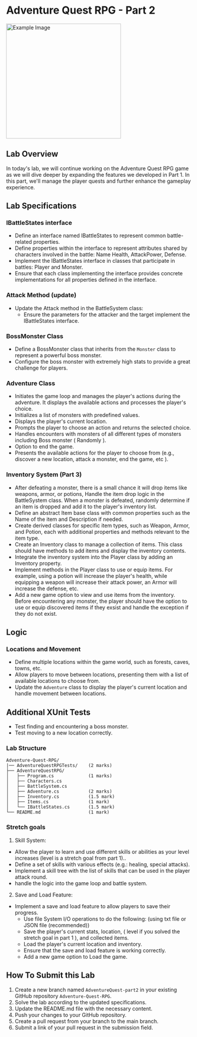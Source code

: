 # Adventure Quest RPG - Part 2
<img src="https://media.moddb.com/cache/images/games/1/22/21736/thumb_620x2000/MCN_DEATH.gif" alt="Example Image" width="310"/>

## Lab Overview
In today's lab, we will continue working on the Adventure Quest RPG game as we will dive deeper by expanding the features we developed in Part 1. In this part, we'll manage the player quests and further enhance the gameplay experience.

## Lab Specifications

### IBattleStates interface
- Define an interface named IBattleStates to represent common battle-related properties.
- Define properties within the interface to represent attributes shared by characters involved in the battle: Name Health, AttackPower, Defense.
- Implement the IBattleStates interface in classes that participate in battles: Player and Monster.
- Ensure that each class implementing the interface provides concrete implementations for all properties defined in the interface.

### Attack Method (update)
- Update the Attack method in the BattleSystem class:
  - Ensure the parameters for the attacker and the target implement the IBattleStates interface.

### BossMonster Class
- Define a BossMonster class that inherits from the `Monster` class to represent a powerful boss monster.
- Configure the boss monster with extremely high stats to provide a great challenge for players.

### Adventure Class
- Initiates the game loop and manages the player's actions during the adventure. It displays the available actions and processes the player's choice.
- Initializes a list of monsters with predefined values.
- Displays the player's current location.
- Prompts the player to choose an action and returns the selected choice.
- Handles encounters with monsters of all different types of monsters including Boss monster ( Randomly ).
- Option to end the game.
- Presents the available actions for the player to choose from  (e.g., discover a new location, attack a monster, end the game, etc ).

### Inventory System (Part 3)
- After defeating a monster, there is a small chance it will drop items like weapons, armor, or potions, Handle the item drop logic in the BattleSystem class. When a monster is defeated, randomly determine if an item is dropped and add it to the player's inventory list.
- Define an abstract Item base class with common properties such as the Name of the item and Description if needed.
- Create derived classes for specific item types, such as Weapon, Armor, and Potion, each with additional properties and methods relevant to the item type.
- Create an Inventory class to manage a collection of items. This class should have methods to add items and display the inventory contents.
- Integrate the inventory system into the Player class by adding an Inventory property.
- Implement methods in the Player class to use or equip items. For example, using a potion will increase the player's health, while equipping a weapon will increase their attack power, an Armor will increase the defense, etc.
- Add a new game option to view and use items from the inventory. Before encountering any monster, the player should have the option to use or equip discovered items if they exsist and handle the exception if they do not exist.

## Logic
### Locations and Movement
- Define multiple locations within the game world, such as forests, caves, towns, etc.
- Allow players to move between locations, presenting them with a list of available locations to choose from.
- Update the `Adventure` class to display the player's current location and handle movement between locations.

## Additional XUnit Tests  
- Test finding and encountering a boss monster.
- Test moving to a new location correctly.

### Lab Structure
```
Adventure-Quest-RPG/
|── AdventureQuestRPGTests/    (2 marks)
├── AdventureQuestRPG/
│   ├── Program.cs             (1 marks)
│   ├── Characters.cs             
│   ├── BattleSystem.cs        
│   ├── Adventure.cs           (2 marks)
│   ├── Inventory.cs           (1.5 mark)
│   ├── Items.cs               (1 mark)
│   └── IBattleStates.cs       (1.5 mark)
└── README.md                  (1 mark)
```

### Stretch goals
1. Skill System:
  - Allow the player to learn and use different skills or abilities as your level increases (level is a stretch goal from part 1)..
  - Define a set of skills with various effects (e.g.: healing, special attacks).
  - Implement a skill tree with the list of skills that can be used in the player attack round.
  - handle the logic into the game loop and battle system.

2. Save and Load Feature:
  - Implement a save and load feature to allow players to save their progress.
    - Use file System I/O operations to do the following: (using txt file or JSON file (recommended))
    - Save the player's current stats, location, ( level if you solved the stretch goal in part 1 ), and collected items.
    - Load the player's current location and inventory.
    - Ensure that the save and load feature is working correctly.
    - Add a new game option to Load the game.

## How To Submit this Lab
1. Create a new branch named `AdventureQuest-part2` in your existing GitHub repository `Adventure-Quest-RPG`.
2. Solve the lab according to the updated specifications.
3. Update the README.md file with the necessary content.
4. Push your changes to your GitHub repository.
5. Create a pull request from your branch to the main branch.
6. Submit a link of your pull request in the submission field.
